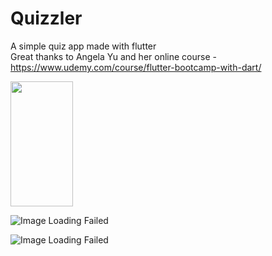 # Quizzler
A simple quiz app made with flutter  
Great thanks to Angela Yu and her online course - https://www.udemy.com/course/flutter-bootcamp-with-dart/

<img src="https://i.ibb.co/pxLrCk9/Screenshot-1588055066.png" width="100" height="200">
 

![Image Loading Failed](https://i.ibb.co/3kpjrCm/Screenshot-1588055089.png)  

![Image Loading Failed](https://i.ibb.co/tQ6b2z7/Screenshot-1588055099.png)
